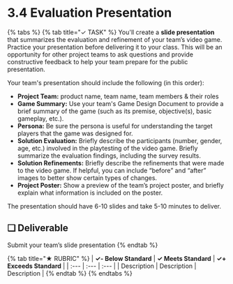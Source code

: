 # 3.4 Evaluation Presentation

{% tabs %}
{% tab title="✓ TASK" %}
You'll create a **slide presentation** that summarizes the evaluation and refinement of your team’s video game. Practice your presentation before delivering it to your class. This will be an opportunity for other project teams to ask questions and provide constructive feedback to help your team prepare for the public presentation.

Your team's presentation should include the following \(in this order\):

* **Project Team:**  product name, team name, team members & their roles
* **Game Summary:**  Use your team's Game Design Document to provide a brief summary of the game \(such as its premise, objective\(s\), basic gameplay, etc.\).
* **Persona:**  Be sure the persona is useful for understanding the target players that the game was designed for.
* **Solution Evaluation:**  Briefly describe the participants \(number, gender, age, etc.\) involved in the playtesting of the video game. Briefly summarize the evaluation findings, including the survey results.
* **Solution Refinements:**  Briefly describe the refinements that were made to the video game. If helpful, you can include “before” and “after” images to better show certain types of changes.
* **Project Poster:**  Show a preview of the team’s project poster, and briefly explain what information is included on the poster.

The presentation should have 6-10 slides and take 5-10 minutes to deliver.

## **❏ Deliverable**

Submit your team’s slide presentation
{% endtab %}

{% tab title="★ RUBRIC" %}
| **✓- Below Standard** | **✓ Meets Standard** | **✓+ Exceeds Standard** |
| :--- | :--- | :--- |
| Description | Description | Description |
{% endtab %}
{% endtabs %}

